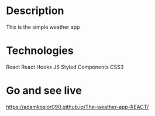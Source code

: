# Description
This is the simple weather app

# Technologies
React
React Hooks
JS
Styled Components
CSS3

# Go and see live
https://adamkosior090.github.io/The-weather-app-REACT/

